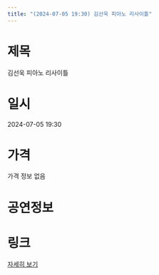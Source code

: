 ```yaml
---
title: "(2024-07-05 19:30) 김선욱 피아노 리사이틀"
---
```


# 제목
김선욱 피아노 리사이틀

# 일시
2024-07-05 19:30

# 가격
가격 정보 없음

# 공연정보
  
  


# 링크
[자세히 보기](https://www.sac.or.kr/site/main/show/show_view?SN=62292 "https://www.sac.or.kr/site/main/show/show_view?SN=62292")
